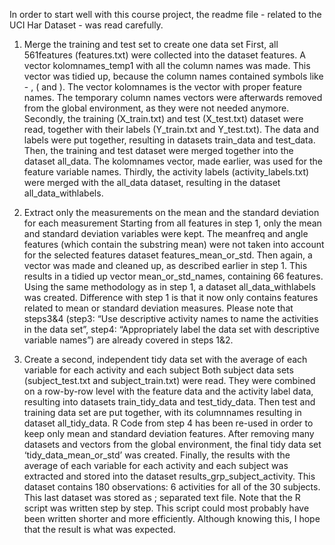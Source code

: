 In order to start well with this course project, the readme file - related to the UCI Har Dataset - was read carefully.
1) Merge the training and test set to create one data set
First, all 561features (features.txt) were collected into the dataset features. A vector kolomnames_temp1 with all the column names was made. This vector was tidied up, because the column names contained symbols like - , ( and ). The vector kolomnames is the vector with proper feature names. The temporary column names vectors were afterwards removed from the global environment, as they were not needed anymore.
Secondly, the training (X_train.txt) and test (X_test.txt) dataset were read, together with their labels (Y_train.txt and Y_test.txt). The data and labels were put together, resulting in datasets train_data and test_data. Then, the training and test dataset were merged together into the dataset all_data. The kolomnames vector, made earlier, was used for the feature variable names. 
Thirdly, the activity labels (activity_labels.txt) were merged with the all_data dataset, resulting in the dataset all_data_withlabels.

2) Extract only the measurements on the mean and the standard deviation for each measurement
Starting from all features in step 1, only the mean and standard deviation variables were kept. The meanfreq and angle features (which contain the substring mean) were not taken into account for the selected features dataset features_mean_or_std. Then again, a vector was made and cleaned up, as described earlier in step 1. This results in a tidied up vector mean_or_std_names, containing 66 features.
Using the same methodology as in step 1, a dataset all_data_withlabels was created. Difference with step 1 is that it now only contains features related to mean or standard deviation measures.
Please note that steps3&4 (step3: “Use descriptive activity names to name the activities in the data set”, step4: “Appropriately label the data set with descriptive variable names”) are already covered in steps 1&2.

5) Create a second, independent tidy data set with the average of each variable for each activity and each subject
Both subject data sets (subject_test.txt  and subject_train.txt) were read. They were combined on a row-by-row level with the feature data and the activity label data, resulting into datasets train_tidy_data and test_tidy_data. Then test and training data set are put together, with its columnnames resulting in dataset all_tidy_data. R Code from step 4 has been re-used in order to keep only mean and standard deviation features.
After removing many datasets and vectors from the global environment, the final tidy data set ‘tidy_data_mean_or_std’ was created. 
Finally, the results with the average of each variable for each activity and each subject was extracted and stored into the dataset results_grp_subject_activity. This dataset contains 180 observations: 6 activities for all of the 30 subjects.
This last dataset was stored as ; separated text file.
Note that the R script was written step by step. This script could most probably have been written shorter and more efficiently. Although knowing this, I hope that the result is what was expected.


